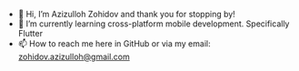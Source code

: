- 👋 Hi, I’m Azizulloh Zohidov and thank you for stopping by!
- 🌱 I’m currently learning cross-platform mobile development. Specifically Flutter
- 📫 How to reach me here in GitHub or via my email: zohidov.azizulloh@gmail.com

<!---
AzizullohZohidov/AzizullohZohidov is a ✨ special ✨ repository because its `README.md` (this file) appears on your GitHub profile.
You can click the Preview link to take a look at your changes.
--->
